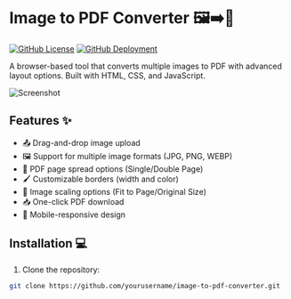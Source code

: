 # Image to PDF Converter 🖼️➡️📄

[![GitHub License](https://img.shields.io/github/license/yourusername/image-to-pdf-converter)](https://github.com/yourusername/image-to-pdf-converter/blob/main/LICENSE)
[![GitHub Deployment](https://img.shields.io/badge/deployed%20on-GitHub%20Pages-blue)](https://yourusername.github.io/image-to-pdf-converter)

A browser-based tool that converts multiple images to PDF with advanced layout options. Built with HTML, CSS, and JavaScript.

![Screenshot](screenshot.png) <!-- Add actual screenshot later -->

## Features ✨

- 📤 Drag-and-drop image upload
- 🖼️ Support for multiple image formats (JPG, PNG, WEBP)
- 📄 PDF page spread options (Single/Double Page)
- 🖌️ Customizable borders (width and color)
- 📏 Image scaling options (Fit to Page/Original Size)
- 📥 One-click PDF download
- 📱 Mobile-responsive design

## Installation 💻

1. Clone the repository:
```bash
git clone https://github.com/yourusername/image-to-pdf-converter.git  
